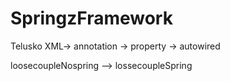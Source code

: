 # SpringzFramework
Telusko
XML-> annotation -> property -> autowired

loosecoupleNospring --> lossecoupleSpring
